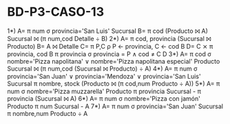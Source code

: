 # BD-P3-CASO-13
1*) A= π num σ provincia='San Luis' Sucursal
    B= π cod (Producto ⨝ A)
    Sucursal ⨝ (π num,cod Detalle ÷ B)
2*) A= π cod, provincia (Sucursal ⨝ Producto)
    B= A ⨝ Detalle
    C= π P,C ρ P ← provincia, C ← cod B
    D= C ⨯ π provincia, cod B
    π provincia σ provincia = P ∧ cod ≠ C D
3*) A= π cod σ nombre='Pizza napolitana' ∨ nombre='Pizza napolitana especial' Producto
    Sucursal ⨝ (π num,cod (Sucursal ⨝ Producto) ÷ A)
4*) A= π num σ provincia='San Juan' ∨ provincia='Mendoza' ∨ provincia='San Luis' Sucursal
    π nombre, stock (Producto ⨝ (π cod,num Producto ÷ A))
5*) A= π num σ nombre='Pizza muzzarella' Producto
    π provincia Sucursal - π provincia (Sucursal ⨝ A)
6*) A= π num σ nombre='Pizza con jamón' Producto
    π num Sucursal - A
7*) A= π num σ provincia='San Juan' Sucursal
    π nombre,num Producto ÷ A    
